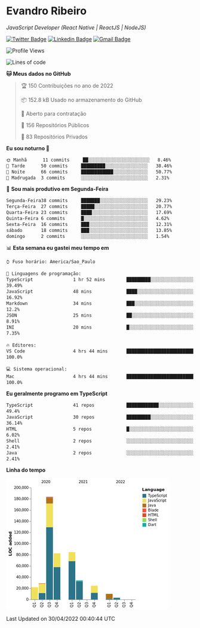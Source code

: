 # Evandro **Ribeiro**

*JavaScript Developer (React Native | ReactJS | NodeJS)*

[![Twitter Badge](https://img.shields.io/badge/-@ribeiroevandro-201B2D?style=flat-square&labelColor=201B2D&logo=twitter&logoColor=white&link=https://twitter.com/ribeiroevandro)](https://twitter.com/ribeiroevandro) 
[![Linkedin Badge](https://img.shields.io/badge/-Evandro%20Ribeiro-201B2D?style=flat-square&logo=Linkedin&logoColor=white&link=https://www.linkedin.com/in/ribeiroevandro)](https://www.linkedin.com/in/ribeiroevandro) 
[![Gmail Badge](https://img.shields.io/badge/-oi@ribeiroevandro.com.br-201B2D?style=flat-square&logo=Gmail&logoColor=white&link=mailto:oi@ribeiroevandro.com.br)](mailto:oi@ribeiroevandro.com.br)


<!--START_SECTION:waka-->
![Profile Views](http://img.shields.io/badge/Visualizac%C3%B5es%20do%20perfil-1-blue)

![Lines of code](https://img.shields.io/badge/Desde%20o%20Hello%20World%20eu%20escrevi-473%20Thousand%20linhas%20de%20c%C3%B3digo-blue)

**🐱 Meus dados no GitHub** 

> 🏆 150 Contribuições no ano de 2022
 > 
> 📦 152.8 kB Usado no armazenamento do GitHub 
 > 
> 💼 Aberto para contratação
 > 
> 📜 156 Repositórios Públicos 
 > 
> 🔑 83 Repositórios Privados  
 > 
**Eu sou noturno 🦉** 

```text
🌞 Manhã      11 commits     ██░░░░░░░░░░░░░░░░░░░░░░░   8.46% 
🌆 Tarde      50 commits     █████████░░░░░░░░░░░░░░░░   38.46% 
🌃 Noite      66 commits     ████████████░░░░░░░░░░░░░   50.77% 
🌙 Madrugada  3 commits      ░░░░░░░░░░░░░░░░░░░░░░░░░   2.31%

```
📅 **Sou mais produtivo em Segunda-Feira** 

```text
Segunda-Feira38 commits     ███████░░░░░░░░░░░░░░░░░░   29.23% 
Terça-Feira  27 commits     █████░░░░░░░░░░░░░░░░░░░░   20.77% 
Quarta-Feira 23 commits     ████░░░░░░░░░░░░░░░░░░░░░   17.69% 
Quinta-Feira 6 commits      █░░░░░░░░░░░░░░░░░░░░░░░░   4.62% 
Sexta-Feira  16 commits     ███░░░░░░░░░░░░░░░░░░░░░░   12.31% 
sábado       18 commits     ███░░░░░░░░░░░░░░░░░░░░░░   13.85% 
domingo      2 commits      ░░░░░░░░░░░░░░░░░░░░░░░░░   1.54%

```


📊 **Esta semana eu gastei meu tempo em** 

```text
⌚︎ Fuso horário: America/Sao_Paulo

💬 Linguagens de programação: 
TypeScript               1 hr 52 mins        █████████░░░░░░░░░░░░░░░░   39.49% 
JavaScript               48 mins             ████░░░░░░░░░░░░░░░░░░░░░   16.92% 
Markdown                 34 mins             ███░░░░░░░░░░░░░░░░░░░░░░   12.2% 
JSON                     25 mins             ██░░░░░░░░░░░░░░░░░░░░░░░   8.91% 
INI                      20 mins             █░░░░░░░░░░░░░░░░░░░░░░░░   7.35%

🔥 Editores: 
VS Code                  4 hrs 44 mins       █████████████████████████   100.0%

💻 Sistema operacional: 
Mac                      4 hrs 44 mins       █████████████████████████   100.0%

```

**Eu geralmente programo em TypeScript** 

```text
TypeScript               41 repos            ████████████░░░░░░░░░░░░░   49.4% 
JavaScript               30 repos            █████████░░░░░░░░░░░░░░░░   36.14% 
HTML                     5 repos             █░░░░░░░░░░░░░░░░░░░░░░░░   6.02% 
Shell                    2 repos             ░░░░░░░░░░░░░░░░░░░░░░░░░   2.41% 
Java                     2 repos             ░░░░░░░░░░░░░░░░░░░░░░░░░   2.41%

```


**Linha do tempo**

![Chart not found](https://raw.githubusercontent.com/ribeiroevandro/ribeiroevandro/master/charts/bar_graph.png) 


 Last Updated on 30/04/2022 00:40:44 UTC
<!--END_SECTION:waka-->
